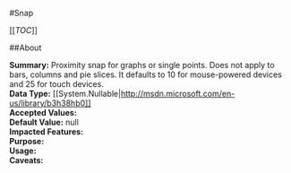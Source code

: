 #Snap

[[_TOC_]]

##About

**Summary:**  Proximity snap for graphs or single points. Does not apply to bars, columns and pie slices. It defaults to 10 for mouse-powered devices and 25 for touch devices.   
**Data Type:** [[System.Nullable|http://msdn.microsoft.com/en-us/library/b3h38hb0]]  
**Accepted Values:**   
**Default Value:** null  
**Impacted Features:**   
**Purpose:**   
**Usage:**   
**Caveats:**   

